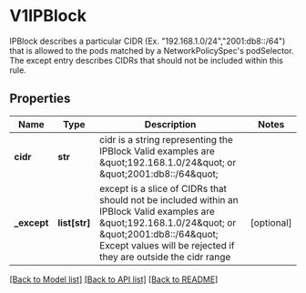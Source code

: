 # V1IPBlock

IPBlock describes a particular CIDR (Ex. \"192.168.1.0/24\",\"2001:db8::/64\") that is allowed to the pods matched by a NetworkPolicySpec's podSelector. The except entry describes CIDRs that should not be included within this rule.
## Properties
Name | Type | Description | Notes
------------ | ------------- | ------------- | -------------
**cidr** | **str** | cidr is a string representing the IPBlock Valid examples are \&quot;192.168.1.0/24\&quot; or \&quot;2001:db8::/64\&quot; | 
**_except** | **list[str]** | except is a slice of CIDRs that should not be included within an IPBlock Valid examples are \&quot;192.168.1.0/24\&quot; or \&quot;2001:db8::/64\&quot; Except values will be rejected if they are outside the cidr range | [optional] 

[[Back to Model list]](../README.md#documentation-for-models) [[Back to API list]](../README.md#documentation-for-api-endpoints) [[Back to README]](../README.md)


